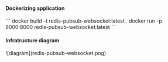 <h4>Dockerizing application</h4>
```
docker build -t redis-pubsub-websocket:latest .
docker run -p 8000:8000 redis-pubsub-websocket:latest
```


<h4>Infratructure diagram</h4>
![diagram](redis-pubsub-websocket.png)